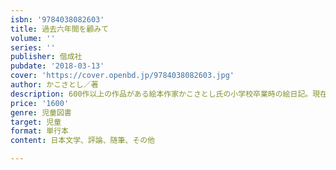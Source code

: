 ```yaml
---
isbn: '9784038082603'
title: 過去六年間を顧みて
volume: ''
series: ''
publisher: 偕成社
pubdate: '2018-03-13'
cover: 'https://cover.openbd.jp/9784038082603.jpg'
author: かこさとし／著
description: 600作以上の作品がある絵本作家かこさとし氏の小学校卒業時の絵日記。現在を予するような独自性にあふれた絵日記再録と聞き書きエッセイ。
price: '1600'
genre: 児童図書
target: 児童
format: 単行本
content: 日本文学、評論、随筆、その他

---
```

